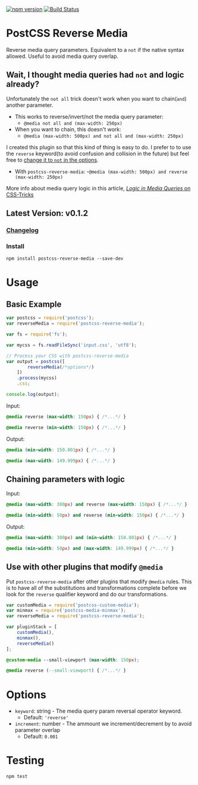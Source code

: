 [![npm version](https://badge.fury.io/js/postcss-reverse-media.svg)](http://badge.fury.io/js/postcss-reverse-media) [![Build Status](https://travis-ci.org/MadLittleMods/postcss-reverse-media.svg)](https://travis-ci.org/MadLittleMods/postcss-reverse-media)

# PostCSS Reverse Media

Reverse media query parameters. Equivalent to a `not` if the native syntax allowed. Useful to avoid media query overlap.

## Wait, I thought media queries had `not` and logic already?

Unfortunately the `not all` trick doesn't work when you want to chain(`and`) another parameter.

 - This works to reverse/invert/not the media query parameter:
 	 - `@media not all and (max-width: 250px)`
 - When you want to chain, this doesn't work:
 	 - `@media (max-width: 500px) and not all and (max-width: 250px)`

I created this plugin so that this kind of thing is easy to do. I prefer to to use the `reverse` keyword(to avoid confusion and collision in the future) but feel free to [change it to `not` in the options](#options).

 - With `postcss-reverse-media`:
 	 -`@media (max-width: 500px) and reverse (max-width: 250px)`

More info about media query logic in this article, [*Logic in Media Queries* on CSS-Tricks](https://css-tricks.com/logic-in-media-queries/)


## Latest Version: v0.1.2

### [Changelog](https://github.com/MadLittleMods/postcss-reverse-media/blob/master/CHANGELOG.md)

### Install

`npm install postcss-reverse-media --save-dev`

# Usage

## Basic Example

```js
var postcss = require('postcss');
var reverseMedia = require('postcss-reverse-media');

var fs = require('fs');

var mycss = fs.readFileSync('input.css', 'utf8');

// Process your CSS with postcss-reverse-media
var output = postcss([
        reverseMedia(/*options*/)
    ])
    .process(mycss)
    .css;

console.log(output);
```

Input:
```css
@media reverse (max-width: 150px) { /*...*/ }

@media reverse (min-width: 150px) { /*...*/ }
```

Output:
```css
@media (min-width: 150.001px) { /*...*/ }

@media (max-width: 149.999px) { /*...*/ }
```

## Chaining parameters with logic

Input:
```css
@media (max-width: 300px) and reverse (max-width: 150px) { /*...*/ }

@media (min-width: 50px) and reverse (min-width: 150px) { /*...*/ }
```

Output:
```css
@media (max-width: 300px) and (min-width: 150.001px) { /*...*/ }

@media (min-width: 50px) and (max-width: 149.999px) { /*...*/ }
```

## Use with other plugins that modify `@media`

Put `postcss-reverse-media` after other plugins that modify `@media` rules. This is to have all of the substitutions and transformations complete before we look for the `reverse` qualifier keyword and do our transformations.

```js
var customMedia = require('postcss-custom-media');
var minmax = require('postcss-media-minmax');
var reverseMedia = require('postcss-reverse-media');

var pluginStack = [
	customMedia(),
	minmax(),
	reverseMedia()
];
```

```css
@custom-media --small-viewport (max-width: 150px);

@media reverse (--small-viewport) { /*...*/ }
```




# Options

 - `keyword`: string - The media query param reversal operator keyword.
 	 - Default: `'reverse'`
 - `increment`: number - The ammount we increment/decrement by to avoid parameter overlap
 	 - Default: `0.001`



# Testing

`npm test`
